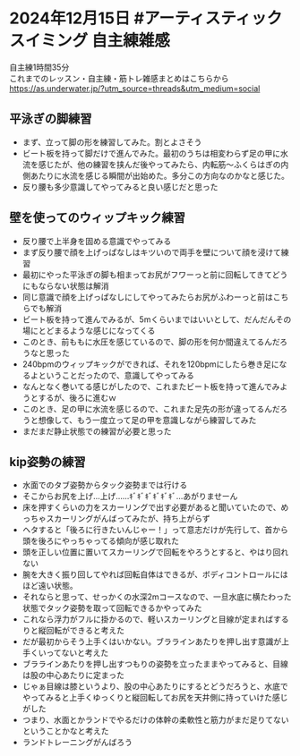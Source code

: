 # 2024年12月15日 #アーティスティックスイミング 自主練雑感
自主練1時間35分  
これまでのレッスン・自主練・筋トレ雑感まとめはこちらから  
https://as.underwater.jp/?utm_source=threads&utm_medium=social
## 平泳ぎの脚練習
 - まず、立って脚の形を練習してみた。割とよさそう
 - ビート板を持って脚だけで進んでみた。最初のうちは相変わらず足の甲に水流を感じたが、他の練習を挟んだ後やってみたら、内転筋～ふくらはぎの内側あたりに水流を感じる瞬間が出始めた。多分この方向なのかなと感じた。
 - 反り腰も多少意識してやってみると良い感じだと思った
## 壁を使ってのウィップキック練習
 - 反り腰で上半身を固める意識でやってみる
 - まず反り腰で顔を上げっぱなしはキツいので両手を壁について顔を浸けて練習 
 - 最初にやった平泳ぎの脚も相まってお尻がフワーっと前に回転してきてどうにもならない状態は解消
 - 同じ意識で顔を上げっぱなしにしてやってみたらお尻がふわーっと前はこちらでも解消
 - ビート板を持って進んでみるが、5mくらいまではいいとして、だんだんその場にとどまるような感じになってくる
 - このとき、前ももに水圧を感じているので、脚の形を何か間違えてるんだろうなと思った
 - 240bpmのウィップキックができれば、それを120bpmにしたら巻き足になるよということだったので、意識してやってみる
 - なんとなく巻いてる感じがしたので、これまたビート板を持って進んでみようとするが、後ろに進むｗ
 - このとき、足の甲に水流を感じるので、これまた足先の形が違ってるんだろうと想像して、もう一度立って足の甲を意識しながら練習してみた
 - まだまだ静止状態での練習が必要と思った
## kip姿勢の練習
 - 水面でのタブ姿勢からタック姿勢までは行ける
 - そこからお尻を上げ…上げ……ｷﾞｷﾞｷﾞｷﾞｷﾞｷﾞ…あがりませーん
 - 床を押すくらいの力をスカーリングで出す必要があると聞いていたので、めっちゃスカーリングがんばってみたが、持ち上がらず
 - ヘタすると「後ろに行きたいんじゃー！」って意志だけが先行して、首から頭を後ろにやっちゃってる傾向が感じ取れた
 - 頭を正しい位置に置いてスカーリングで回転をやろうとすると、やはり回れない
 - 腕を大きく振り回してやれば回転自体はできるが、ボディコントロールにはほど遠い状態。
 - それならと思って、せっかくの水深2mコースなので、一旦水底に横たわった状態でタック姿勢を取って回転できるかやってみた
 - これなら浮力がフルに掛かるので、軽いスカーリングと目線が定まればするりと縦回転ができると考えた
 - だが最初からそう上手くはいかない。ブララインあたりを押し出す意識が上手くいってないと考えた
 - ブララインあたりを押し出すつもりの姿勢を立ったままやってみると、目線は股の中心あたりに定まった
 - じゃぁ目線は膝というより、股の中心あたりにするとどうだろうと、水底でやってみると上手くゆっくりと縦回転してお尻を天井側に持っていけた感じがした
 - つまり、水面とかランドでやるだけの体幹の柔軟性と筋力がまだ足りてないということかなと考えた
 - ランドトレーニングがんばろう